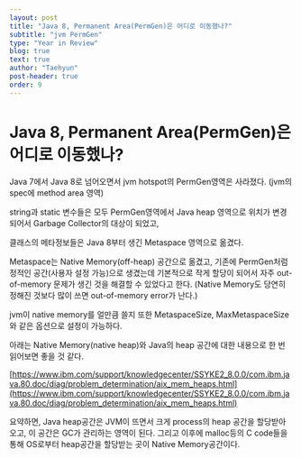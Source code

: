 ```yaml
---
layout: post
title: "Java 8, Permanent Area(PermGen)은 어디로 이동했나?"
subtitle: "jvm PermGen"
type: "Year in Review"
blog: true
text: true
author: "Taehyun"
post-header: true
order: 9
---
```


# Java 8, Permanent Area(PermGen)은 어디로 이동했나?

Java 7에서 Java 8로 넘어오면서 jvm hotspot의 PermGen영역은 사라졌다. (jvm의 spec에 method area 영역)

string과 static 변수들은 모두 PermGen영역에서 Java heap 영역으로 위치가 변경되어서 Garbage Collector의 대상이 되었고,

클래스의 메타정보들은 Java 8부터 생긴 Metaspace 영역으로 옮겼다.

Metaspace는 Native Memory(off-heap) 공간으로 옮겼고, 기존에 PermGen처럼 정적인 공간(사용자 설정 가능)으로 생겼는데 기본적으로 작게 할당이 되어서 자주 out-of-memory 문제가 생긴 것을 해결할 수 있었다고 한다.
(Native Memory도 당연히 정해진 것보다 많이 쓰면 out-of-memory error가 난다.)

jvm이 native memory를 얼만큼 쓸지 또한 MetaspaceSize, MaxMetaspaceSize와 같은 옵션으로 설정이 가능하다.

아래는 Native Memory(native heap)와 Java의 heap 공간에 대한 내용으로 한 번 읽어보면 좋을 것 같다.

[https://www.ibm.com/support/knowledgecenter/SSYKE2_8.0.0/com.ibm.java.80.doc/diag/problem_determination/aix_mem_heaps.html](https://www.ibm.com/support/knowledgecenter/SSYKE2_8.0.0/com.ibm.java.80.doc/diag/problem_determination/aix_mem_heaps.html)

요약하면, Java heap공간은 JVM이 뜨면서 크게 process의 heap 공간을 할당받아 오고, 이 공간은 GC가 관리하는 영역이 된다. 그리고 이후에 malloc등의 C code들을 통해 OS로부터 heap공간을 할당받는 곳이 Native Memory공간이다.